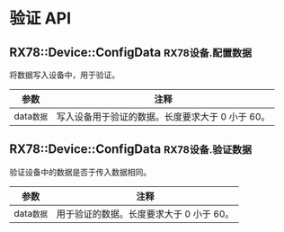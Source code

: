 # 验证 API

## RX78::Device::ConfigData <small>RX78设备.配置数据</small>
将数据写入设备中，用于验证。

| 参数                           | 注释       |
| ------------------------------ | ---------- |
| data<small>数据</small> | 写入设备用于验证的数据。长度要求大于 0 小于 60。 |

## RX78::Device::ConfigData <small>RX78设备.验证数据</small>
验证设备中的数据是否于传入数据相同。

| 参数                           | 注释       |
| ------------------------------ | ---------- |
| data<small>数据</small> | 用于验证的数据。长度要求大于 0 小于 60。 |